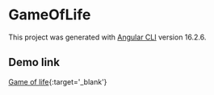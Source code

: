 # GameOfLife

This project was generated with [Angular CLI](https://github.com/angular/angular-cli) version 16.2.6.

## Demo link
[Game of life](http://giaspa.github.io/game-of-life){:target='_blank'}